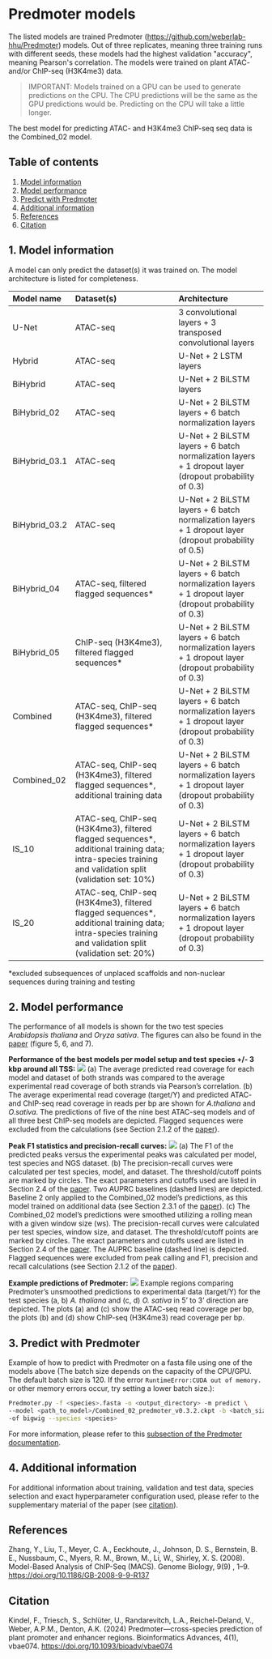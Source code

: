 # Predmoter models
The listed models are trained Predmoter (https://github.com/weberlab-hhu/Predmoter)
models. Out of three replicates, meaning three training runs with different seeds,
these models had the highest validation "accuracy", meaning Pearson's correlation. The
models were trained on plant ATAC- and/or ChIP-seq (H3K4me3) data.

>IMPORTANT: Models trained on a GPU can be used to generate predictions on the CPU.
> The CPU predictions will be the same as the GPU predictions would be. Predicting
> on the CPU will take a little longer.
     
The best model for predicting ATAC- and H3K4me3 ChIP-seq seq data is the Combined_02
model.
     
## Table of contents
1. [Model information](#1-model-information)
2. [Model performance](#2-model-performance)
3. [Predict with Predmoter](#3-predict-with-predmoter)
4. [Additional information](#4-additional-information)
5. [References](#references)
6. [Citation](#citation)
     
## 1. Model information
A model can only predict the dataset(s) it was trained on. The model architecture is
listed for completeness.    

| Model name    | Dataset(s)                                                                                                                                             | Architecture                                                                                          |
|:--------------|:-------------------------------------------------------------------------------------------------------------------------------------------------------|:------------------------------------------------------------------------------------------------------|
| U-Net         | 	ATAC-seq                                                                                                                                              | 3 convolutional layers + 3 transposed convolutional layers                                            |
| Hybrid        | 	ATAC-seq                                                                                                                                              | U-Net + 2 LSTM layers                                                                                 |
| BiHybrid      | 	ATAC-seq                                                                                                                                              | U-Net + 2 BiLSTM layers                                                                               |
| BiHybrid_02   | 	ATAC-seq                                                                                                                                              | U-Net + 2 BiLSTM layers + 6 batch normalization layers                                                |
| BiHybrid_03.1 | 	ATAC-seq                                                                                                                                              | U-Net + 2 BiLSTM layers + 6 batch normalization layers + 1 dropout layer (dropout probability of 0.3) |
| BiHybrid_03.2 | 	ATAC-seq                                                                                                                                              | U-Net + 2 BiLSTM layers + 6 batch normalization layers + 1 dropout layer (dropout probability of 0.5) |
| BiHybrid_04   | 	ATAC-seq, filtered flagged sequences*                                                                                                                 | U-Net + 2 BiLSTM layers + 6 batch normalization layers + 1 dropout layer (dropout probability of 0.3) |
| BiHybrid_05   | 	ChIP-seq (H3K4me3), filtered flagged sequences*                                                                                                       | U-Net + 2 BiLSTM layers + 6 batch normalization layers + 1 dropout layer (dropout probability of 0.3) |
| Combined      | 	ATAC-seq, ChIP-seq (H3K4me3), filtered flagged sequences*                                                                                             | U-Net + 2 BiLSTM layers + 6 batch normalization layers + 1 dropout layer (dropout probability of 0.3) |
| Combined_02   | ATAC-seq, ChIP-seq (H3K4me3), filtered flagged sequences*, additional training data                                                                    | U-Net + 2 BiLSTM layers + 6 batch normalization layers + 1 dropout layer (dropout probability of 0.3) |
| IS_10         | ATAC-seq, ChIP-seq (H3K4me3), filtered flagged sequences*, additional training data; intra-species training and validation split (validation set: 10%) | U-Net + 2 BiLSTM layers + 6 batch normalization layers + 1 dropout layer (dropout probability of 0.3) |
| IS_20         | ATAC-seq, ChIP-seq (H3K4me3), filtered flagged sequences*, additional training data; intra-species training and validation split (validation set: 20%) | U-Net + 2 BiLSTM layers + 6 batch normalization layers + 1 dropout layer (dropout probability of 0.3) |
      
*excluded subsequences of unplaced scaffolds and non-nuclear sequences during training
and testing
    
## 2. Model performance
The performance of all models is shown for the two test species *Arabidopsis thaliana*
and *Oryza sativa*. The figures can also be found in the [paper](#citation) (figure
5, 6, and 7).
    
**Performance of the best models per model setup and test species +/- 3 kbp around
all TSS:**
![](images/figure5.jpg)
(a) The average predicted read coverage for each model and dataset of both strands
was compared to the average experimental read coverage of both strands via Pearson’s
correlation. (b) The average experimental read coverage (target/Y) and predicted
ATAC- and ChIP-seq read coverage in reads per bp are shown for *A.thaliana* and
*O.sativa*. The predictions of five of the nine best ATAC-seq models and of all
three best ChIP-seq models are depicted. Flagged sequences were excluded from the
calculations (see Section 2.1.2 of the [paper](#citation)).
    
**Peak F1 statistics and precision-recall curves:**
![](images/figure6.jpg)
(a) The F1 of the predicted peaks versus the experimental peaks was calculated per
model, test species and NGS dataset. (b) The precision-recall curves were calculated
per test species, model, and dataset. The threshold/cutoff points are marked by
circles. The exact parameters and cutoffs used are listed in Section 2.4 of the
[paper](#citation). Two AUPRC baselines (dashed lines) are depicted. Baseline 2 only
applied to the Combined_02 model’s predictions, as this model trained on additional
data (see Section 2.3.1 of the [paper](#citation)). (c) The Combined_02 model’s
predictions were smoothed utilizing a rolling mean with a given window size (ws). The
precision-recall curves were calculated per test species, window size, and dataset.
The threshold/cutoff points are marked by circles. The exact parameters and cutoffs
used are listed in Section 2.4 of the [paper](#citation). The AUPRC baseline (dashed
line) is depicted. Flagged sequences were excluded from peak calling and F1,
precision and recall calculations (see Section 2.1.2 of the [paper](#citation)).
    
**Example predictions of Predmoter:**
![](images/figure7.jpg)
 Example regions comparing Predmoter’s unsmoothed predictions to experimental
data (target/Y) for the test species (a, b) *A. thaliana* and (c, d) *O. sativa* in
5’ to 3’ direction are depicted. The plots (a) and (c) show the ATAC-seq read
coverage per bp, the plots (b) and (d) show ChIP-seq (H3K4me3) read coverage per bp.
        
## 3. Predict with Predmoter
Example of how to predict with Predmoter on a fasta file using one of the models above
(The batch size depends on the capacity of the CPU/GPU. The default batch size is 120.
If the error ``RuntimeError:CUDA out of memory.`` or other memory errors occur, 
try setting a lower batch size.):
```bash
Predmoter.py -f <species>.fasta -o <output_directory> -m predict \
--model <path_to_model>/Combined_02_predmoter_v0.3.2.ckpt -b <batch_size> \
-of bigwig --species <species>
```
For more information, please refer to this
[subsection of the Predmoter documentation](https://github.com/weberlab-hhu/Predmoter#45-inference).

## 4. Additional information
For additional information about training, validation and test data, species
selection and exact hyperparameter configuration used, please refer to the
supplementary material of the paper (see [citation](#citation)).

## References
Zhang, Y., Liu, T., Meyer, C. A., Eeckhoute, J., Johnson, D. S.,
Bernstein, B. E., Nussbaum, C., Myers, R. M., Brown, M., Li, W., Shirley, X. S. (2008).
Model-Based Analysis of ChIP-Seq (MACS). Genome Biology, 9(9) , 1–9.
https://doi.org/10.1186/GB-2008-9-9-R137
    
## Citation
Kindel, F., Triesch, S., Schlüter, U., Randarevitch, L.A., Reichel-Deland, V.,
Weber, A.P.M., Denton, A.K. (2024) Predmoter—cross-species prediction of plant
promoter and enhancer regions. Bioinformatics Advances, 4(1), vbae074.
https://doi.org/10.1093/bioadv/vbae074
